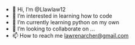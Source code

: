 - 👋 Hi, I’m @Llawlaw12
- 👀 I’m interested in learning how to code
- 🌱 I’m currently learning python on my own
- 💞️ I’m looking to collaborate on ...
- 📫 How to reach me lawrenarcher@gmail.com

<!---
Llawlaw12/Llawlaw12 is a ✨ special ✨ repository because its `README.md` (this file) appears on your GitHub profile.
You can click the Preview link to take a look at your changes.
--->
